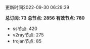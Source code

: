 更新时间2022-09-30 06:29:39

**总订阅: 73**
**总节点: 2856**
**有效节点: 780**
- ss节点: 420
- v2ray节点: 275
- trojan节点: 85
